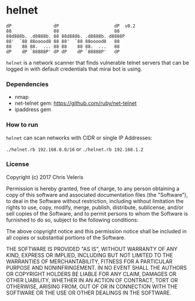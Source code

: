 # helnet

```
dP                dP                     dP  v0.2
88                88                     88
88d888b. .d8888b. 88 88d888b. .d8888b. d8888P
88'  `88 88ooood8 88 88'  `88 88ooood8   88
88    88 88.  ... 88 88    88 88.  ...   88
dP    dP `88888P' dP dP    dP `88888P'   dP
```

`helnet` is a network scanner that finds vulnerable telnet servers that can be logged in with default credentials that mirai bot is using.

### Dependencies
- nmap
- net-telnet gem: https://github.com/ruby/net-telnet
- ipaddress gem

### How to run
`helnet` can scan networks with CIDR or single IP Addresses:

`./helnet.rb 192.168.0.0/16` or `./helnet.rb 192.168.1.2`

### License

Copyright (c) 2017 Chris Veleris

Permission is hereby granted, free of charge, to any person obtaining a copy
of this software and associated documentation files (the "Software"), to deal
in the Software without restriction, including without limitation the rights
to use, copy, modify, merge, publish, distribute, sublicense, and/or sell
copies of the Software, and to permit persons to whom the Software is
furnished to do so, subject to the following conditions:

The above copyright notice and this permission notice shall be included in all
copies or substantial portions of the Software.

THE SOFTWARE IS PROVIDED "AS IS", WITHOUT WARRANTY OF ANY KIND, EXPRESS OR
IMPLIED, INCLUDING BUT NOT LIMITED TO THE WARRANTIES OF MERCHANTABILITY,
FITNESS FOR A PARTICULAR PURPOSE AND NONINFRINGEMENT. IN NO EVENT SHALL THE
AUTHORS OR COPYRIGHT HOLDERS BE LIABLE FOR ANY CLAIM, DAMAGES OR OTHER
LIABILITY, WHETHER IN AN ACTION OF CONTRACT, TORT OR OTHERWISE, ARISING FROM,
OUT OF OR IN CONNECTION WITH THE SOFTWARE OR THE USE OR OTHER DEALINGS IN THE
SOFTWARE.

